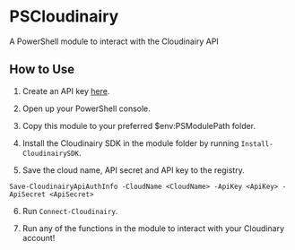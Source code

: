 # PSCloudinairy
A PowerShell module to interact with the Cloudinairy API

## How to Use

1. Create an API key [here](https://cloudinary.com/console/settings/security).

2. Open up your PowerShell console.

3. Copy this module to your preferred $env:PSModulePath folder.

4. Install the Cloudinairy SDK in the module folder by running `Install-CloudinairySDK`.

5. Save the cloud name, API secret and API key to the registry.

  `Save-CloudinairyApiAuthInfo -CloudName <CloudName> -ApiKey <ApiKey> -ApiSecret <ApiSecret>`

6. Run `Connect-Cloudinairy`.

7. Run any of the functions in the module to interact with your Cloudinary account!
